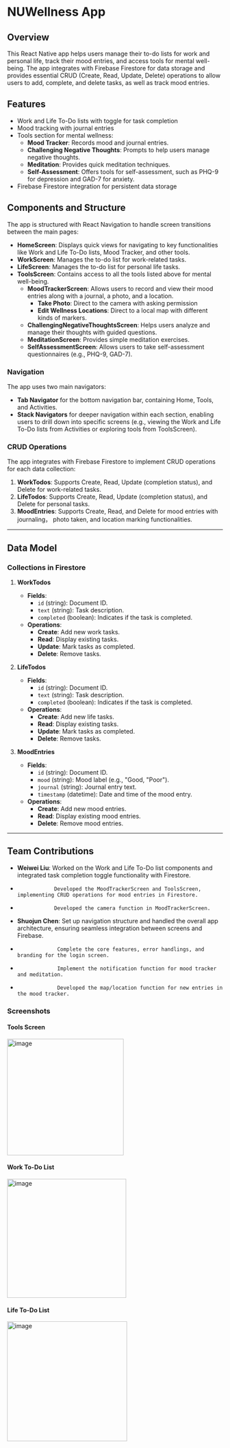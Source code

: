 # NUWellness App

## Overview
This React Native app helps users manage their to-do lists for work and personal life, track their mood entries, and access tools for mental well-being. The app integrates with Firebase Firestore for data storage and provides essential CRUD (Create, Read, Update, Delete) operations to allow users to add, complete, and delete tasks, as well as track mood entries.

## Features
- Work and Life To-Do lists with toggle for task completion
- Mood tracking with journal entries
- Tools section for mental wellness:
  - **Mood Tracker**: Records mood and journal entries.
  - **Challenging Negative Thoughts**: Prompts to help users manage negative thoughts.
  - **Meditation**: Provides quick meditation techniques.
  - **Self-Assessment**: Offers tools for self-assessment, such as PHQ-9 for depression and GAD-7 for anxiety.
- Firebase Firestore integration for persistent data storage

## Components and Structure
The app is structured with React Navigation to handle screen transitions between the main pages:
- **HomeScreen**: Displays quick views for navigating to key functionalities like Work and Life To-Do lists, Mood Tracker, and other tools.
- **WorkScreen**: Manages the to-do list for work-related tasks.
- **LifeScreen**: Manages the to-do list for personal life tasks.
- **ToolsScreen**: Contains access to all the tools listed above for mental well-being.
  - **MoodTrackerScreen**: Allows users to record and view their mood entries along with a journal, a photo, and a location.
    - **Take Photo**: Direct to the camera with asking permission
    - **Edit Wellness Locations**: Direct to a local map with different kinds of markers.
  - **ChallengingNegativeThoughtsScreen**: Helps users analyze and manage their thoughts with guided questions.
  - **MeditationScreen**: Provides simple meditation exercises.
  - **SelfAssessmentScreen**: Allows users to take self-assessment questionnaires (e.g., PHQ-9, GAD-7).
  
### Navigation
The app uses two main navigators:
- **Tab Navigator** for the bottom navigation bar, containing Home, Tools, and Activities.
- **Stack Navigators** for deeper navigation within each section, enabling users to drill down into specific screens (e.g., viewing the Work and Life To-Do lists from Activities or exploring tools from ToolsScreen).

### CRUD Operations
The app integrates with Firebase Firestore to implement CRUD operations for each data collection:
1. **WorkTodos**: Supports Create, Read, Update (completion status), and Delete for work-related tasks.
2. **LifeTodos**: Supports Create, Read, Update (completion status), and Delete for personal tasks.
3. **MoodEntries**: Supports Create, Read, and Delete for mood entries with journaling， photo taken, and location marking functionalities.

---

## Data Model

### Collections in Firestore
1. **WorkTodos**
   - **Fields**:
     - `id` (string): Document ID.
     - `text` (string): Task description.
     - `completed` (boolean): Indicates if the task is completed.
   - **Operations**:
     - **Create**: Add new work tasks.
     - **Read**: Display existing tasks.
     - **Update**: Mark tasks as completed.
     - **Delete**: Remove tasks.

2. **LifeTodos**
   - **Fields**:
     - `id` (string): Document ID.
     - `text` (string): Task description.
     - `completed` (boolean): Indicates if the task is completed.
   - **Operations**:
     - **Create**: Add new life tasks.
     - **Read**: Display existing tasks.
     - **Update**: Mark tasks as completed.
     - **Delete**: Remove tasks.

3. **MoodEntries**
   - **Fields**:
     - `id` (string): Document ID.
     - `mood` (string): Mood label (e.g., "Good, "Poor").
     - `journal` (string): Journal entry text.
     - `timestamp` (datetime): Date and time of the mood entry.
   - **Operations**:
     - **Create**: Add new mood entries.
     - **Read**: Display existing mood entries.
     - **Delete**: Remove mood entries.

---

## Team Contributions
- **Weiwei Liu**: Worked on the Work and Life To-Do list components and integrated task completion toggle functionality with Firestore.
-                 Developed the MoodTrackerScreen and ToolsScreen, implementing CRUD operations for mood entries in Firestore.
-                 Developed the camera function in MoodTrackerScreen.
- **Shuojun Chen**: Set up navigation structure and handled the overall app architecture, ensuring seamless integration between screens and Firebase.
-                  Complete the core features, error handlings, and branding for the login screen.
-                  Implement the notification function for mood tracker and meditation.
-                  Developed the map/location function for new entries in the mood tracker. 

### Screenshots

#### Tools Screen
<img width="272" alt="image" src="https://github.com/user-attachments/assets/c2c27b14-cd45-4882-a8c5-67dc385a520f">


#### Work To-Do List
<img width="278" alt="image" src="https://github.com/user-attachments/assets/75f119a7-dd04-433e-b4de-0a6e03f61183">

#### Life To-Do List
<img width="280" alt="image" src="https://github.com/user-attachments/assets/a28baf14-30a9-4e82-818d-6b24a8b79de9">

